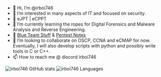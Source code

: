 - 👋 Hi, I’m @irboi746
- 👀 I’m interested in many aspects of IT and focused on security. 
- 🥇 eJPT | eCPPT
- 🌱 I’m currently learning the ropes for Digital Forensics and Malware Analysis and Reverse Engineering.
- 📖 [Blue Team Stuff](https://irboi746.gitbook.io/blue-team-stuff/) & [Pentest Notes](https://irboi746.gitbook.io/pentest-notes/)
- 💞️ I’m looking to collaborate on OSCP, CCNA and eCMAP for now. Eventually, I will also develop scripts with python and possibly write tools in C or C++.
- 📫 How to reach me @ discord irboi746

![irboi746 GitHub stats](https://github-readme-stats.vercel.app/api?username=irboi746&count_private=true)
![irboi746 Languages](https://github-readme-stats.vercel.app/api/top-langs/?username=irboi746&layout=compact&theme=buefy&hide_border=true)
<!---
![irboi746 Languages](https://github-readme-stats.vercel.app/api/top-langs/?username=irboi746&layout=compact&theme=buefy&hide_border=true)
--->

<!---
irboi746/irboi746 is a ✨ special ✨ repository because its `README.md` (this file) appears on your GitHub profile.
You can click the Preview link to take a look at your changes.
--->
